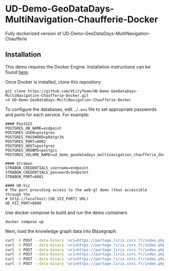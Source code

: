 # UD-Demo-GeoDataDays-MultiNavigation-Chaufferie-Docker
Fully dockerized version of UD-Demo-GeoDataDays-MultiNavigation-Chaufferie

## Installation

This demo requires the Docker Engine. Installation instructions can be found [here](https://docs.docker.com/engine/install/).

Once Docker is installed, clone this repository:
```
git clone https://github.com/VCityTeam/UD-Demo-GeoDataDays-MultiNavigation-Chaufferie-Docker.git
cd UD-Demo-GeoDataDays-MultiNavigation-Chaufferie-Docker
```

To configure the databases, edit `./.env` file to set appropriate passwords and ports for each service. For example:
```
#### PostGIS
POSTGRES_DB_NAME=endpoint
POSTGRES_USER=postgres
POSTGRES_PASSWORD=p0$tgr3$
POSTGRES_PORT=8002
POSTGRES_HOST=postgres
POSTGRES_ORDBMS=postgis
POSTGRES_VOLUME_NAME=ud_demo_geodatadays_multinavigation_chaufferie_docker_pg_volume_1

#### Strabon
STRABON_CREDENTIALS_username=endpoint
STRABON_CREDENTIALS_password=3ndpo1nt
STRABON_PORT=8001

#### UD-Viz
# The port providing access to the web-gl demo (thus accessible through the
# http://localhost:{UD_VIZ_PORT} URL) 
UD_VIZ_PORT=8000
```
Use docker compose to build and run the demo containers
```
docker compose up 
```

Next, load the knowledge graph data into Blazegraph:
```bash
curl -X POST --data-binary 'uri=https://partage.liris.cnrs.fr/index.php/s/PsDzN27tqSQg3CW/download/ifc_doua.rdf' "http://127.0.0.1:8001/blazegraph/sparql"
curl -X POST --data-binary 'uri=https://partage.liris.cnrs.fr/index.php/s/RAakYgzR8wno6SM/download?files=DOUA_BATI_2009_stripped_split.rdf' "http://127.0.0.1:8001/blazegraph/sparql"
curl -X POST --data-binary 'uri=https://partage.liris.cnrs.fr/index.php/s/RAakYgzR8wno6SM/download?files=DOUA_BATI_2012_stripped_split.rdf' "http://127.0.0.1:8001/blazegraph/sparql"
curl -X POST --data-binary 'uri=https://partage.liris.cnrs.fr/index.php/s/RAakYgzR8wno6SM/download?files=DOUA_BATI_2015_stripped_split.rdf' "http://127.0.0.1:8001/blazegraph/sparql"
curl -X POST --data-binary 'uri=https://partage.liris.cnrs.fr/index.php/s/RAakYgzR8wno6SM/download?files=DOUA_BATI_2018_stripped_split.rdf' "http://127.0.0.1:8001/blazegraph/sparql"
curl -X POST --data-binary 'uri=https://partage.liris.cnrs.fr/index.php/s/RAakYgzR8wno6SM/download?files=DOUA_2009-2018_Workspace.rdf' "http://127.0.0.1:8001/blazegraph/sparql"
```
